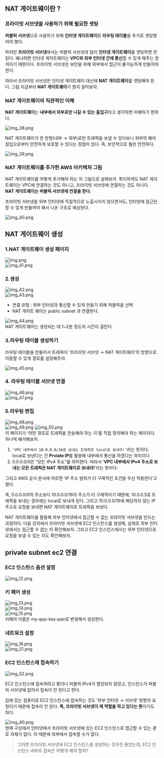 ## NAT 게이트웨이란 ?

### 프라이빗 서브넷을 사용하기 위해 필요한 셋팅

**퍼블릭 서브넷**으로 사용하기 위해 **인터넷 게이트웨이**랑 **라우팅 테이블**을 추가로 셋팅했어야 했다.

하지만 **프라이빗 서브넷**에서는 퍼블릭 서브넷과 달리 **인터넷 게이트웨이**를 셋팅하면 안 된다. 왜냐하면 인터넷 게이트웨이는 **VPC와 외부 인터넷 간에 통신**할 수 있게 해주는 장치이기 때문이다. 프라이빗 서브넷은 보안을 위해 외부에서 접근이 불가능하게 만들어야 한다.

따라서 프라이빗 서브넷은 인터넷 게이트웨이 대신에 **NAT 게이트웨이**를 셋팅해야 한다. 그럼 지금부터 **NAT 게이트웨이**가 뭔지 알아보자.

### NAT 게이트웨이의 직관적인 이해

**NAT 게이트웨이**는 **내부에서 외부로만 나갈 수 있는 출입구**라고 생각하면 이해하기 편하다.
  
![img_38.png](img/img_38.png)  

NAT 게이트웨이가 한 방향(내부 → 외부)로만 트래픽을 보낼 수 있다보니 외부의 해커 침입으로부터 안전하게 보호할 수 있다는 장점이 있다. 즉, 보안적으로 훨씬 안전하다. 

![img_39.png](img/img_39.png)  

### NAT 게이트웨이를 추가한 AWS 아키텍처 그림

NAT 게이트웨이를 어떻게 추가해야 하는 지 그림으로 살펴보자. 특이하게도 NAT 게이트웨이는 VPC에 연결하는 것도 아니고, 프라이빗 서브넷에 연결하는 것도 아니다. **NAT 게이트웨이는 퍼블릭 서브넷에 연결을 한다.**

프라이빗 서브넷을 외부 인터넷에 직접적으로 노출시키지 않으면서도, 인터넷에 접근은 할 수 있게 만들어야 해서 나온 구조로 예상된다.  
  
![img_40.png](img/img_40.png)  
  
  
## NAT 게이트웨이 생성
  
### 1.NAT 게이트웨이 생성 패이지
![img.png](img/img.png)  
![img_41.png](img/img_41.png)  
  

### 2.생성
![img_42.png](img/img_42.png)  
![img_43.png](img/img_43.png)  

- 연결 유형 : 외부 인터넷과 통신할 수 있게 만들기 위해 퍼블릭을 선택  
- NAT 게이트 웨이는 public subnet 과 연결한다.
  
![img_44.png](img/img_44.png)  
NAT 게이트웨이는 생성되는 데 1~2분 정도의 시간이 걸린다.  
  
### 3.라우팅 테이블 생성하기
라우팅 테이블을 만들어서 트래픽이 ‘프라이빗 서브넷 → NAT 게이트웨이’의 방향으로 이동할 수 있게 경로를 설정해주자.   

![img_45.png](img/img_45.png)  
  
### 4. 라우팅 테이블 서브넷 연결
![img_46.png](img/img_46.png)  
![img_47.png](img/img_47.png)  
  
### 5.라우팅 편집
![img_48.png](img/img_48.png)  
![img_49.png](img/img_49.png)
![img_50.png](img/img_50.png)  
이 페이지가 ‘어떤 경로로 트래픽을 전송해야 하는 지’를 직접 정의해야 하는 페이지다. 하나씩 해석해보자.

1. `‘VPC 내부에서 10.0.0.0/16로 보내는 트래픽은 local로 보내라!’`라는 뜻이다. local로 보낸다는 건 **Prviate IP**를 활용해 내부에서 통신을 하겠다는 의미이다.
2. 0.0.0.0/0은 “모든 IPv4 주소”를 의미한다. 따라서 ‘**VPC 내부에서 IPv4 주소로 보내는 모든 트래픽은 NAT 게이트웨이로 보내라!**’라는 뜻이다.

그리고 AWS 공식 문서에 따르면 ‘IP 주소 범위가 더 구체적인 조건을 우선 적용한다’고 했다.   
  
즉, 0.0.0.0/0의 주소보다 10.0.0.0/16의 주소가 더 구체적이기 때문에, 10.0.0.5로 트래픽을 보내는 경우에는 local로 보내게 된다. 그리고 10.0.0.0/16에 해당하지 않는 IP 주소로 요청을 보내면 NAT 게이트웨이로 트래픽을 보낸다.  

NAT 게이트웨이를 활용해 외부 인터넷에서 접근할 수 없는 프라이빗 서브넷을 만드는 과정이다. 다음 강의에서 프라이빗 서브넷에 EC2 인스턴스를 생성해, 실제로 외부 인터넷에서는 접근할 수 없는 지 확인해보자. 그리고 EC2 인스턴스에서는 외부 인터넷으로 요청을 보낼 수 있는 지도 확인해보자.
  
  
## private subnet ec2 연결
### EC2 인스턴스 옵션 설정
![img_12.png](img/img_12.png)  

### 키 페어 생성
![img_13.png](img/img_13.png)  
![img_14.png](img/img_14.png)  
![img_15.png](img/img_15.png)  
키페어 이름은 my-app-key-pair로 변경해서 생성한다.  

### 네트워크 설정  
![img_16.png](img/img_16.png)  
![img_51.png](img/img_51.png)  
  
### EC2 인스턴스에 접속하기
![img_52.png](img/img_52.png)  

EC2 인스턴스에 접속하려고 봤더니 퍼블릭 IPv4가 할당되지 않았고, 인스턴스가 퍼블릭 서브넷에 없어서 접속이 안 된다고 한다.   
  
집에 있는 컴퓨터로 EC2 인스턴스에 접속하는 것도 ‘외부 인터넷 → 서브넷’ 방향의 요청이기 때문에 접속이 안 된다. **즉, 프라이빗 서브넷이 제 역할을 하고 있다는 뜻**이기도 하다.  

![img_40.png](img/img_40.png)  
현재 구성에서 인터넷에서 프라이빗 서브넷에 있는 EC2 인스턴스로 접근할 수 있는 경로 자체가 없다. 이 때문에 외부에서 접속할 수가 없다. 
   
> 그러면 프라이빗 서브넷에 EC2 인스턴스를 생성하는 것까진 좋았는데, EC2 인스턴스 내부로 접속은 어떻게 해야 할까?
